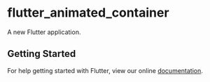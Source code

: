# flutter_animated_container

A new Flutter application.

## Getting Started

For help getting started with Flutter, view our online
[documentation](https://flutter.io/).
